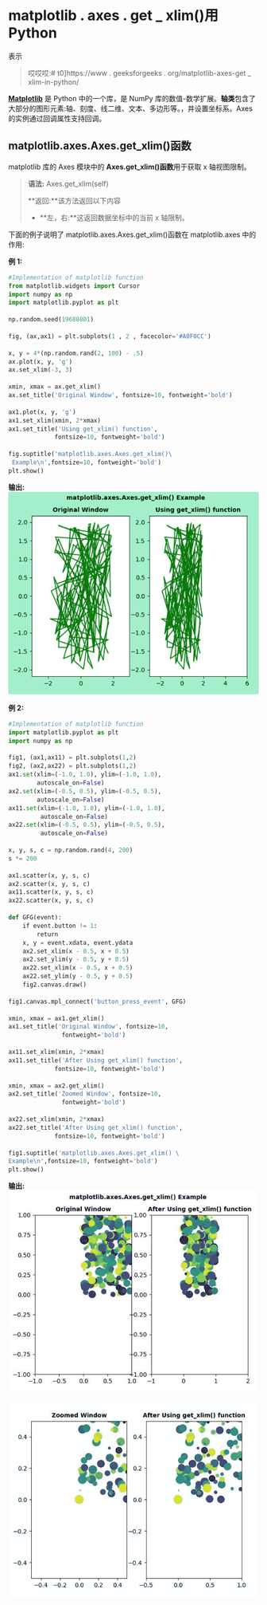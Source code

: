 # matplotlib . axes . get _ xlim()用 Python

表示

> 哎哎哎:# t0]https://www . geeksforgeeks . org/matplotlib-axes-get _ xlim-in-python/

**[Matplotlib](https://www.geeksforgeeks.org/python-introduction-matplotlib/)** 是 Python 中的一个库，是 NumPy 库的数值-数学扩展。**轴类**包含了大部分的图形元素:轴、刻度、线二维、文本、多边形等。，并设置坐标系。Axes 的实例通过回调属性支持回调。

## matplotlib.axes.Axes.get_xlim()函数

matplotlib 库的 Axes 模块中的 **Axes.get_xlim()函数**用于获取 x 轴视图限制。

> **语法:** Axes.get_xlim(self)
> 
> **返回:**该方法返回以下内容
> 
> *   **左，右:**这返回数据坐标中的当前 x 轴限制。

下面的例子说明了 matplotlib.axes.Axes.get_xlim()函数在 matplotlib.axes 中的作用:

**例 1:**

```py
#Implementation of matplotlib function
from matplotlib.widgets import Cursor
import numpy as np
import matplotlib.pyplot as plt

np.random.seed(19680801)

fig, (ax,ax1) = plt.subplots(1 , 2 , facecolor='#A0F0CC')

x, y = 4*(np.random.rand(2, 100) - .5)
ax.plot(x, y, 'g')
ax.set_xlim(-3, 3)

xmin, xmax = ax.get_xlim()
ax.set_title('Original Window', fontsize=10, fontweight='bold')

ax1.plot(x, y, 'g')
ax1.set_xlim(xmin, 2*xmax)
ax1.set_title('Using get_xlim() function',
             fontsize=10, fontweight='bold')

fig.suptitle('matplotlib.axes.Axes.get_xlim()\
 Example\n',fontsize=10, fontweight='bold')
plt.show()
```

**输出:**
![](img/dce09796155d86a75d9649278c646c4a.png)

**例 2:**

```py
#Implementation of matplotlib function
import matplotlib.pyplot as plt
import numpy as np

fig1, (ax1,ax11) = plt.subplots(1,2)
fig2, (ax2,ax22) = plt.subplots(1,2)
ax1.set(xlim=(-1.0, 1.0), ylim=(-1.0, 1.0), 
        autoscale_on=False)
ax2.set(xlim=(-0.5, 0.5), ylim=(-0.5, 0.5),
        autoscale_on=False)
ax11.set(xlim=(-1.0, 1.0), ylim=(-1.0, 1.0),
         autoscale_on=False)
ax22.set(xlim=(-0.5, 0.5), ylim=(-0.5, 0.5), 
         autoscale_on=False)

x, y, s, c = np.random.rand(4, 200)
s *= 200

ax1.scatter(x, y, s, c)
ax2.scatter(x, y, s, c)
ax11.scatter(x, y, s, c)
ax22.scatter(x, y, s, c)

def GFG(event):
    if event.button != 1:
        return
    x, y = event.xdata, event.ydata
    ax2.set_xlim(x - 0.5, x + 0.5)
    ax2.set_ylim(y - 0.5, y + 0.5)
    ax22.set_xlim(x - 0.5, x + 0.5)
    ax22.set_ylim(y - 0.5, y + 0.5)
    fig2.canvas.draw()

fig1.canvas.mpl_connect('button_press_event', GFG)  

xmin, xmax = ax1.get_xlim()
ax1.set_title('Original Window', fontsize=10, 
               fontweight='bold')

ax11.set_xlim(xmin, 2*xmax)
ax11.set_title('After Using get_xlim() function',
             fontsize=10, fontweight='bold')

xmin, xmax = ax2.get_xlim()
ax2.set_title('Zoomed Window', fontsize=10, 
               fontweight='bold')

ax22.set_xlim(xmin, 2*xmax)
ax22.set_title('After Using get_xlim() function',
             fontsize=10, fontweight='bold')

fig1.suptitle('matplotlib.axes.Axes.get_xlim() \
Example\n',fontsize=10, fontweight='bold')
plt.show()
```

**输出:**
![](img/965244bde98a248944b2a5ccea38fcce.png)

![](img/5cd327d51aea0af66d9714c0fb60ed61.png)